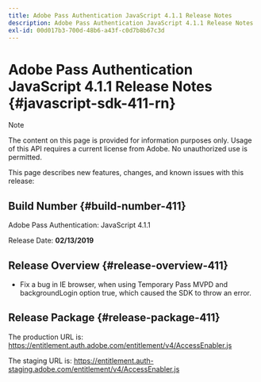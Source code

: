 ```yaml
---
title: Adobe Pass Authentication JavaScript 4.1.1 Release Notes
description: Adobe Pass Authentication JavaScript 4.1.1 Release Notes
exl-id: 00d017b3-700d-48b6-a43f-c0d7b8b67c3d
---
```

# Adobe Pass Authentication JavaScript 4.1.1 Release Notes {#javascript-sdk-411-rn}

>[!NOTE]
>
>The content on this page is provided for information purposes only. Usage of this API requires a current license from Adobe. No unauthorized use is permitted.

This page describes new features, changes, and known issues with this release:

## Build Number {#build-number-411}

Adobe Pass Authentication: JavaScript 4.1.1

Release Date: **02/13/2019**

## Release Overview {#release-overview-411}

* Fix a bug in IE browser, when using Temporary Pass MVPD and backgroundLogin option true, which caused the SDK to throw an error.

## Release Package {#release-package-411}

The production URL is: https://entitlement.auth.adobe.com/entitlement/v4/AccessEnabler.js

The staging URL is: https://entitlement.auth-staging.adobe.com/entitlement/v4/AccessEnabler.js
